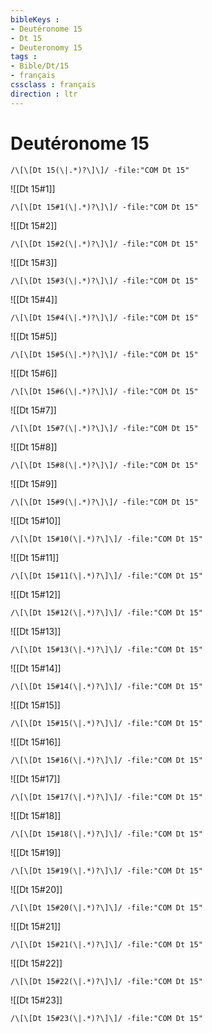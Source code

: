 ```yaml
---
bibleKeys : 
- Deutéronome 15
- Dt 15
- Deuteronomy 15
tags : 
- Bible/Dt/15
- français
cssclass : français
direction : ltr
---
```


# Deutéronome 15

```query
/\[\[Dt 15(\|.*)?\]\]/ -file:"COM Dt 15"
```



![[Dt 15#1]]

```query
/\[\[Dt 15#1(\|.*)?\]\]/ -file:"COM Dt 15"
```

![[Dt 15#2]]

```query
/\[\[Dt 15#2(\|.*)?\]\]/ -file:"COM Dt 15"
```

![[Dt 15#3]]

```query
/\[\[Dt 15#3(\|.*)?\]\]/ -file:"COM Dt 15"
```

![[Dt 15#4]]

```query
/\[\[Dt 15#4(\|.*)?\]\]/ -file:"COM Dt 15"
```

![[Dt 15#5]]

```query
/\[\[Dt 15#5(\|.*)?\]\]/ -file:"COM Dt 15"
```

![[Dt 15#6]]

```query
/\[\[Dt 15#6(\|.*)?\]\]/ -file:"COM Dt 15"
```

![[Dt 15#7]]

```query
/\[\[Dt 15#7(\|.*)?\]\]/ -file:"COM Dt 15"
```

![[Dt 15#8]]

```query
/\[\[Dt 15#8(\|.*)?\]\]/ -file:"COM Dt 15"
```

![[Dt 15#9]]

```query
/\[\[Dt 15#9(\|.*)?\]\]/ -file:"COM Dt 15"
```

![[Dt 15#10]]

```query
/\[\[Dt 15#10(\|.*)?\]\]/ -file:"COM Dt 15"
```

![[Dt 15#11]]

```query
/\[\[Dt 15#11(\|.*)?\]\]/ -file:"COM Dt 15"
```

![[Dt 15#12]]

```query
/\[\[Dt 15#12(\|.*)?\]\]/ -file:"COM Dt 15"
```

![[Dt 15#13]]

```query
/\[\[Dt 15#13(\|.*)?\]\]/ -file:"COM Dt 15"
```

![[Dt 15#14]]

```query
/\[\[Dt 15#14(\|.*)?\]\]/ -file:"COM Dt 15"
```

![[Dt 15#15]]

```query
/\[\[Dt 15#15(\|.*)?\]\]/ -file:"COM Dt 15"
```

![[Dt 15#16]]

```query
/\[\[Dt 15#16(\|.*)?\]\]/ -file:"COM Dt 15"
```

![[Dt 15#17]]

```query
/\[\[Dt 15#17(\|.*)?\]\]/ -file:"COM Dt 15"
```

![[Dt 15#18]]

```query
/\[\[Dt 15#18(\|.*)?\]\]/ -file:"COM Dt 15"
```

![[Dt 15#19]]

```query
/\[\[Dt 15#19(\|.*)?\]\]/ -file:"COM Dt 15"
```

![[Dt 15#20]]

```query
/\[\[Dt 15#20(\|.*)?\]\]/ -file:"COM Dt 15"
```

![[Dt 15#21]]

```query
/\[\[Dt 15#21(\|.*)?\]\]/ -file:"COM Dt 15"
```

![[Dt 15#22]]

```query
/\[\[Dt 15#22(\|.*)?\]\]/ -file:"COM Dt 15"
```

![[Dt 15#23]]

```query
/\[\[Dt 15#23(\|.*)?\]\]/ -file:"COM Dt 15"
```

